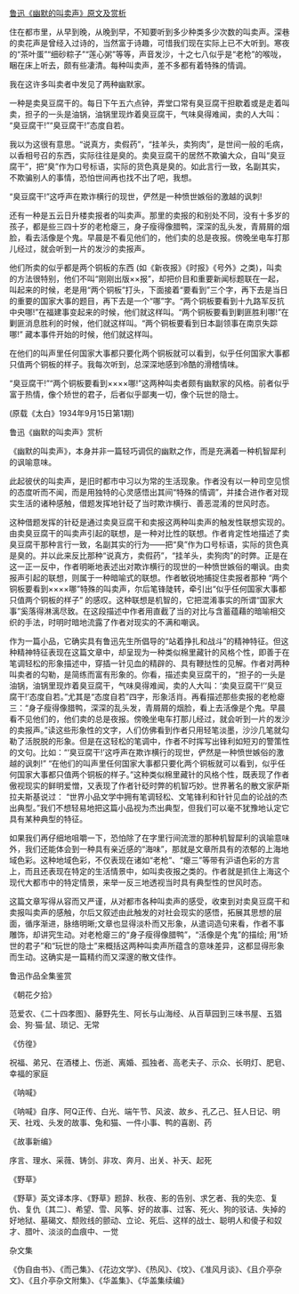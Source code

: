 [鲁迅《幽默的叫卖声》原文及赏析](https://www.vrrw.net/wx/9205.html)

住在都市里，从早到晚，从晚到早，不知要听到多少种类多少次数的叫卖声。深巷的卖花声是曾经入过诗的，当然富于诗趣，可惜我们现在实际上已不大听到。寒夜的“茶叶蛋”“细砂粽子”“莲心粥”等等，声音发沙，十之七八似乎是“老枪”的喉咙，睏在床上听去，颇有些凄清。每种叫卖声，差不多都有着特殊的情调。

我在这许多叫卖者中发见了两种幽默家。

一种是卖臭豆腐干的。每日下午五六点钟，弄堂口常有臭豆腐干担歇着或是走着叫卖，担子的一头是油锅，油锅里现炸着臭豆腐干，气味臭得难闻，卖的人大叫： “臭豆腐干!”“臭豆腐干!”态度自若。

我以为这很有意思。“说真方，卖假药”，“挂羊头，卖狗肉”，是世间一般的毛病，以香相号召的东西，实际往往是臭的。卖臭豆腐干的居然不欺骗大众，自叫“臭豆腐干”，把“臭”作为口号标语，实际的货色真是臭的。如此言行一致，名副其实，不欺骗别人的事情，恐怕世间再也找不出了吧，我想。

“臭豆腐干!”这呼声在欺诈横行的现世，俨然是一种愤世嫉俗的激越的讽刺!



还有一种是五云日升楼卖报者的叫卖声。那里的卖报的和别处不同，没有十多岁的孩子，都是些三四十岁的老枪瘪三，身子瘦得像腊鸭，深深的乱头发，青屑屑的烟脸，看去活像是个鬼。早晨是不看见他们的，他们卖的总是夜报。傍晚坐电车打那儿经过，就会听到一片的发沙的卖报声。

他们所卖的似乎都是两个铜板的东西 (如《新夜报》《时报》《号外》之类)，叫卖的方法很特别，他们不叫“刚刚出版××报”，却把价目和重要新闻标题联在一起，叫起来的时候，老是用“两个铜板”打头，下面接着“要看到”三个字，再下去是当日的重要的国家大事的题目，再下去是一个“哪”字。“两个铜板要看到十九路军反抗中央哪!”在福建事变起来的时候，他们就这样叫。“两个铜板要看到剿匪胜利哪!”在剿匪消息胜利的时候，他们就这样叫。“两个铜板要看到日本副领事在南京失踪哪!” 藏本事件开始的时候，他们就这样叫。

在他们的叫声里任何国家大事都只要化两个铜板就可以看到，似乎任何国家大事都只值两个铜板的样子。我每次听到，总深深地感到冷酷的滑稽情味。

“臭豆腐干!”“两个铜板要看到××××哪!”这两种叫卖者颇有幽默家的风格。前者似乎富于热情，像个矫世的君子，后者似乎鄙夷一切，像个玩世的隐士。

(原载《太白》1934年9月15日第1期)

鲁迅《幽默的叫卖声》赏析

《幽默的叫卖声》，本身并非一篇轻巧调侃的幽默之作，而是充满着一种机智犀利的讽喻意味。

此起彼伏的叫卖声，是旧时都市中习以为常的生活现象。作者没有以一种司空见惯的态度听而不闻，而是用独特的心灵感悟出其间“特殊的情调”，并揉合进作者对现实生活的诸种感触，借题发挥地针砭了当时欺诈横行、善恶混淆的世风时态。

这种借题发挥的针砭是通过卖臭豆腐干和卖报这两种叫卖声的触发性联想实现的。由卖臭豆腐干的叫卖声引起的联想，是一种对比性的联想。作者肯定性地描述了卖臭豆腐干那种言行一致，名副其实的行为——把“臭”作为口号标语，实际的货色真是臭的。并以此来反比那种“说真方，卖假药”，“挂羊头，卖狗肉”的时弊。正是在这一正一反中，作者明晰地表述出对欺诈横行的现世的一种愤世嫉俗的嘲讽。由卖报声引起的联想，则属于一种暗喻式的联想。作者敏锐地捕捉住卖报者那种 “两个铜板要看到××××哪”特殊的叫卖声，尔后笔锋陡转，牵引出“似乎任何国家大事都只值两个铜板的样子” 的感叹。这种联想是机智的，它把混淆事实的所谓“国家大事”奚落得淋漓尽致。在这段描述中作者用直截了当的对比与含蓄蕴藉的暗喻相交织的手法，时明时暗地流露了作者对现实的不满和嘲讽。

作为一篇小品，它确实具有鲁迅先生所倡导的“站着挣扎和战斗”的精神特征。但这种精神特征表现在这篇文章中，却呈现为一种类似棉里藏针的风格个性，即善于在笔调轻松的形象描述中，穿插一针见血的精辟的、具有鞭挞性的见解。作者对两种叫卖者的勾勒，是简练而富有形象的。你看，描述卖臭豆腐干的，“担子的一头是油锅，油锅里现炸着臭豆腐干，气味臭得难闻，卖的人大叫：‘卖臭豆腐干!’‘臭豆腐干!’态度自若。”尤其是“态度自若”四字，形象活肖。再看描述那些卖报的老枪瘪三：“身子瘦得像腊鸭，深深的乱头发，青屑屑的烟脸，看上去活像是个鬼。早晨看不见他们的，他们卖的总是夜报。傍晚坐电车打那儿经过，就会听到一片的发沙的卖报声。”读这些形象性的文字，人们仿佛看到作者只用轻笔淡墨，沙沙几笔就勾勒了活脱脱的形象。但是在这轻松的笔调中，作者不时挥写出锋利如短刃的警策性的文句。比如：“‘臭豆腐干!’这呼声在欺诈横行的现世，俨然是一种愤世嫉俗的激越的讽刺!” “在他们的叫声里任何国家大事都只要化两个铜板就可以看到，似乎任何国家大事都只值两个铜板的样子。”这种类似棉里藏针的风格个性，既表现了作者傲视现实的鲜明爱憎，又表现了作者针砭时弊的机智巧妙。世界著名的散文家萨斯拉夫斯基说过： “世界小品文学中拥有笔调轻松、文笔锋利和针针见血的论战的杰出典型。”我们不想轻易地把这篇小品视为杰出典型，但我们可以毫不犹豫地认定它具有某种典型的特征。

如果我们再仔细地咀嚼一下，恐怕除了在字里行间流泄的那种机智犀利的讽喻意味外，我们还能体会到一种具有亲近感的“海味”，那就是文章所具有的浓郁的上海地域色彩。这种地域色彩，不仅表现在诸如“老枪”、“瘪三”等带有沪语色彩的方言上，而且还表现在特定的生活情景中，如叫卖夜报之类的。作者就是抓住上海这个现代大都市中的特定情景，来举一反三地透视当时具有典型性的世风时态。

这篇文章写得从容而又严谨，从对都市各种叫卖声的感受，收束到对卖臭豆腐干和卖报叫卖声的感触，尔后又叙述由此触发的对社会现实的感悟，拓展其思想的层面，循序渐进，脉络明晰;文章也显得淡朴而又形象，从遣词造句来看，作者不事雕饰，却讲究生动。对老枪瘪三的“身子瘦得像腊鸭”，“活像是个鬼”的描绘; 用“矫世的君子”和“玩世的隐士”来概括这两种叫卖声所蕴含的意味差异，这都显得形象而生动。这确实是一篇精约而又深邃的散文佳作。

鲁迅作品全集鉴赏

《朝花夕拾》

范爱农、《二十四孝图》、藤野先生、阿长与山海经、从百草园到三味书屋、五猖会、狗·猫·鼠、琐记、无常

《仿徨》

祝福、弟兄、在酒楼上、伤逝、离婚、孤独者、高老夫子、示众、长明灯、肥皂、幸福的家庭

《呐喊》

《呐喊》自序、阿Q正传、白光、端午节、风波、故乡、孔乙己、狂人日记、明天、社戏、头发的故事、兔和猫、一件小事、鸭的喜剧、药

《故事新编》

序言、理水、采薇、铸剑、非攻、奔月、出关、补天、起死

《野草》

《野草》英文译本序、《野草》题辞、秋夜、影的告别、求乞者、我的失恋、复仇、复仇〔其二〕、希望、雪、风筝、好的故事、过客、死火、狗的驳诘、失掉的好地狱、墓碣文、颓败线的颤动、立论、死后、这样的战士、聪明人和傻子和奴才、腊叶、淡淡的血痕中、一觉

杂文集

《伪自由书》、《而己集》、《花边文学》、《热风》、《坟》、《准风月谈》、《且介亭杂文》、《且介亭杂文附集》、《华盖集》、《华盖集续编》

